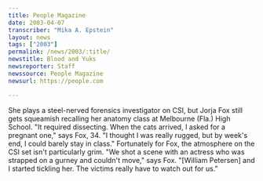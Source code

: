 ```yaml
---
title: People Magazine
date: 2003-04-07
transcriber: "Mika A. Epstein"
layout: news
tags: ["2003"]
permalink: /news/2003/:title/
newstitle: Blood and Yuks
newsreporter: Staff
newssource: People Magazine
newsurl: https://people.com

---
```


She plays a steel-nerved forensics investigator on CSI, but Jorja Fox still gets squeamish recalling her anatomy class at Melbourne (Fla.) High School. "It required dissecting. When the cats arrived, I asked for a pregnant one," says Fox, 34. "I thought I was really rugged, but by week's end, I could barely stay in class." Fortunately for Fox, the atmosphere on the CSI set isn't particularly grim. "We shot a scene with an actress who was strapped on a gurney and couldn't move," says Fox. "[William Petersen] and I started tickling her. The victims really have to watch out for us."
